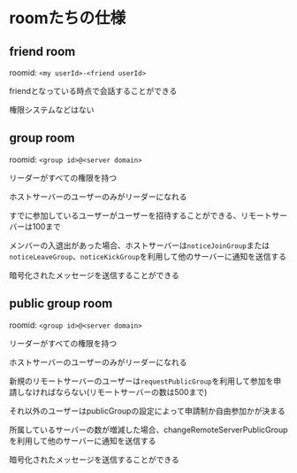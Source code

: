 # roomたちの仕様

## friend room

roomid: `<my userId>-<friend userId>`

friendとなっている時点で会話することができる

権限システムなどはない

## group room

roomid: `<group id>@<server domain>`

リーダーがすべての権限を持つ

ホストサーバーのユーザーのみがリーダーになれる

すでに参加しているユーザーがユーザーを招待することができる、リモートサーバーは100まで

メンバーの入退出があった場合、ホストサーバーは`noticeJoinGroup`または`noticeLeaveGroup`、`noticeKickGroup`を利用して他のサーバーに通知を送信する

暗号化されたメッセージを送信することができる

## public group room

roomid: `<group id>@<server domain>`

リーダーがすべての権限を持つ

ホストサーバーのユーザーのみがリーダーになれる

新規のリモートサーバーのユーザーは`requestPublicGroup`を利用して参加を申請しなければならない(リモートサーバーの数は500まで)

それ以外のユーザーはpublicGroupの設定によって申請制か自由参加かが決まる

所属しているサーバーの数が増減した場合、changeRemoteServerPublicGroupを利用して他のサーバーに通知を送信する

暗号化されたメッセージを送信することができる

